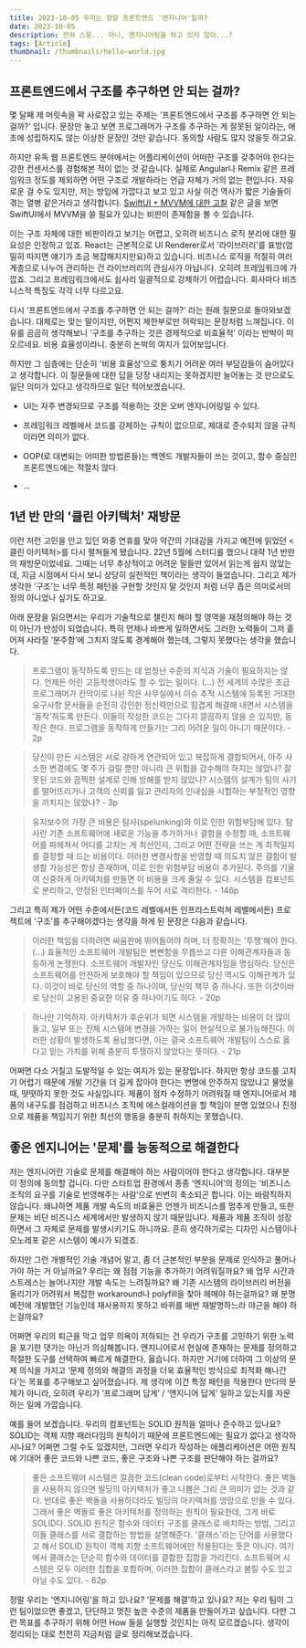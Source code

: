 ```yaml
---
title: 2023-10-05 우리는 정말 프론트엔드 '엔지니어'일까?
date: 2023-10-05
description: 전혀 스윙... 아니, 엔지니어링을 하고 있지 않아...?
tags: [Article]
thumbnail: /thumbnails/hello-world.jpg
---
```


## 프론트엔드에서 구조를 추구하면 안 되는 걸까?

몇 달째 제 머릿속을 꽉 사로잡고 있는 주제는 ‘프론트엔드에서 구조를 추구하면 안 되는 걸까?' 입니다. 문장만 놓고 보면 프로그래머가 구조를 추구하는 게 잘못된 일이라는, 애초에 성립하지도 않는 이상한 문장인 것만 같습니다. 동의할 사람도 많지 않을듯 하고요.

하지만 유독 웹 프론트엔드 분야에서는 어플리케이션이 어떠한 구조를 갖추어야 한다는 강한 컨센서스를 경험해본 적이 없는 것 같습니다. 실제로 Angular나 Remix 같은 프레임워크 정도를 제외하면 어떤 구조로 개발하라는 언급 자체가 거의 없는 편입니다. 자유로운 걸 수도 있지만, 저는 방임에 가깝다고 보고 있고 사실 이건 역사가 짧은 기술들이 겪는 열병 같은거라고 생각합니다. [SwiftUI + MVVM에 대한 고찰](https://velog.io/@flamozzi/SwiftUI-MVVM%EC%9D%98-%EB%8C%80%ED%95%9C-%EA%B3%A0%EC%B0%B0) 같은 글을 보면 SwiftUI에서 MVVM을 쓸 필요가 있냐는 비판이 존재함을 볼 수 있습니다.

이는 구조 자체에 대한 비판이라고 보기는 어렵고, 오히려 비즈니스 로직 분리에 대한 필요성은 인정하고 있죠. React는 근본적으로 UI Renderer로서 '라이브러리'를 표방(엄밀히 따지면 얘기가 조금 복잡해지지만요)하고 있습니다. 비즈니스 로직을 적절히 여러 계층으로 나누어 관리하는 건 라이브러리의 관심사가 아닙니다. 오히려 프레임워크에 가깝죠. 그리고 프레임워크에서도 쉽사리 일괄적으로 강제하기 어렵습니다. 회사마다 비즈니스적 특징도 각각 너무 다르고요.

다시 ‘프론트엔드에서 구조를 추구하면 안 되는 걸까?' 라는 원래 질문으로 돌아와보겠습니다. 대체로는 맞는 말이지만, 어쩐지 제한부로만 허락되는 문장처럼 느껴집니다. 이유를 곰곰히 생각해보니 ‘구조를 추구하는 것은 경제적으로 비효율적’ 이라는 반박이 떠오르네요. 비용 효율성이라니. 충분히 논박의 여지가 있어보입니다.

하지만 그 심층에는 단순히 '비용 효율성’으로 퉁치기 어려운 여러 부담감들이 숨어있다고 생각합니다. 이 질문들에 대한 답을 당장 내리지는 못하겠지만 늘어놓는 것 만으로도 일단 의미가 있다고 생각하므로 일단 적어보겠습니다.

- UI는 자주 변경되므로 구조를 적용하는 것은 오버 엔지니어링일 수 있다.

- 프레임워크 레벨에서 코드를 강제하는 규칙이 없으므로, 제대로 준수되지 않을 규칙이라면 의미가 없다.

- OOP(로 대변되는 어떠한 방법론들)는 백엔드 개발자들이 쓰는 것이고, 함수 중심인 프론트엔드에는 적절치 않다.

- …

## 1년 반 만의 '클린 아키텍처' 재방문

이런 저런 고민을 안고 있던 와중 연휴를 맞아 약간의 기대감을 가지고 예전에 읽었던 <클린 아키텍처>를 다시 펼쳐들게 됐습니다. 22년 5월에 스터디를 했으니 대략 1년 반만의 재방문이었네요. 그때는 너무 추상적이고 어려운 말들만 있어서 읽는게 쉽지 않았는데, 지금 시점에서 다시 보니 상당히 실전적인 책이라는 생각이 들었습니다. 그리고 제가 생각한 ‘구조’는 너무 특정 패턴을 구현할 것인지 말 것인지 처럼 너무 좁은 의미로서의 정의 아니었나 싶기도 하고요.

아래 문장을 읽으면서는 우리가 기술적으로 챌린지 해야 할 영역을 재정의해야 하는 것이 아닌가 반성이 되었습니다. 특히 언제나 바쁘게 일하면서도 그러한 노력들이 그저 흩어져 사라질 ‘분주함’에 그치지 않도록 경계해야 했는데, 그렇지 못했다는 생각을 했습니다.

> 프로그램이 동작하도록 만드는 데 엄청난 수준의 지식과 기술이 필요하지는 않다. 언제든 어린 고등학생이라도 할 수 있는 일이다. (...) 전 세계의 수많은 초급 프로그래머가 칸막이로 나뉜 작은 사무실에서 이슈 추적 시스템에 등록된 거대한 요구사항 문서들을 순전히 강인한 정신력만으로 힘겹게 해결해 내면서 시스템을 '동작'하도록 만든다. 이들이 작성한 코드는 그다지 깔끔하지 않을 순 있지만, 동작은 한다. 프로그램을 동작하게 만들기는 그리 어려운 일이 아니기 때문이다. - 2p

> 당신이 만든 시스템은 서로 강하게 연관되어 있고 복잡하게 결합되어서, 아주 사소한 변경에도 몇 주가 걸릴 뿐만 아니라 큰 위험을 감수해야 하지는 않았나? 잘못된 코드와 끔찍한 설계로 인해 방해를 받지 않았나? 시스템의 설계가 팀의 사기를 떨어뜨리거나 고객의 신뢰를 잃고 관리자의 인내심을 시험하는 부정적인 영향을 끼치지는 않았나? - 3p

> 유지보수의 가장 큰 비용은 탐사(spelunking)와 이로 인한 위험부담에 있다. 탐사란 기존 소프트웨어에 새로운 기능을 추가하거나 결함을 수정할 때, 소프트웨어를 파헤쳐서 어디를 고치는 게 최선인지, 그리고 어떤 전략을 쓰는 게 최적일지를 결정할 때 드는 비용이다. 이러한 변경사항을 반영할 때 의도치 않은 결함이 발생할 가능성은 항상 존재하며, 이로 인한 위험부담 비용이 추가된다. 주의를 기울여 신중하게 아키텍처를 만들면 이 비용을 크게 줄일 수 있다. 시스템을 컴포넌트로 분리하고, 안정된 인터페이스를 두어 서로 격리한다. - 146p

그리고 특히 제가 어떤 수준에서든(코드 레벨에서든 인프라스트럭쳐 레벨에서든) 프로젝트에 ‘구조’를 추구해야겠다는 생각을 하게 된 문장은 다음과 같습니다.

> 이러한 책임을 다하려면 싸움판에 뛰어들어야 하며, 더 정확히는 '투쟁'해야 한다. (…) 효율적인 소프트웨어 개발팀은 뻔뻔함을 무릅쓰고 다른 이해관계자들과 동등하게 논쟁한다. 소프트웨어 개발자인 당신도 이해관계자임을 명심하라. 당신은 소프트웨어를 안전하게 보호해야 할 책임이 있으므로 당신 역시도 이해관계가 있다. 이것이 바로 당신의 역할 중 하나이며, 당신의 책무 중 하나다. 또한 이것이바로 당신이 고용된 중요한 이유 중 하나이기도 하다. - 20p

> 하나만 기억하자. 아키텍처가 후순위가 되면 시스템을 개발하는 비용이 더 많이 들고, 일부 또는 전체 시스템에 변경을 가하는 일이 현실적으로 불가능해진다. 이러한 상황이 발생하도록 용납했다면, 이는 결국 소프트웨어 개발팀이 스스로 옳다고 믿는 가치를 위해 충분히 투쟁하지 않았다는 뜻이다. - 21p

어쩌면 다소 거칠고 도발적일 수 있는 여지가 있는 문장입니다. 하지만 항상 코드를 고치기 어렵기 때문에 개발 기간을 더 길게 잡아야 한다는 변명에 안주하지 않았냐고 물었을 때, 떳떳하지 못한 것도 사실입니다. 제품이 점차 수정하기 어려워질 때 엔지니어로서 제품의 내구도를 점검하고 비즈니스 조직에 에스컬레이션을 할 책임이 분명 있었으나 진정으로 제품을 책임지기 위한 최선의 행동을 충분히 취하지는 못했습니다.

## 좋은 엔지니어는 '문제'를 능동적으로 해결한다

저는 엔지니어란 기술로 문제를 해결해야 하는 사람이어야 한다고 생각합니다. 대부분 이 정의에 동의할 겁니다. 다만 스타트업 환경에서 종종 ‘엔지니어’의 정의는 ‘비즈니스 조직의 요구를 기술로 반영해주는 사람’으로 빈번히 축소되곤 합니다. 이는 바람직하지 않습니다. 왜냐하면 제품 개발 속도의 비효율은 언젠가 비즈니스를 멈추게 만들고, 또한 문제는 비단 비즈니스 세계에서만 발생하지 않기 때문입니다. 제품과 제품 조직이 성장하면서 그 자체로 문제를 발생시키기도 하니까요. 흔히 생각하기로는 디자인 시스템이나 모노레포 같은 시스템이 예시가 되겠죠.

하지만 그런 개별적인 기술 개념어 말고, 좀 더 근본적인 부분을 문제로 인식하고 풀어나가야 하는 거 아닐까요? 우리는 왜 점점 기능을 추가하기 어려워질까요? 왜 업무 시간과 스트레스는 늘어나지만 개발 속도는 느려질까요? 왜 기존 시스템의 라이브러리 버전을 올리기가 어려워서 복잡한 workaround나 polyfill을 찾아 헤메야 하는걸까요? 왜 분명 예전에 개발했던 기능인데 재사용하지 못하고 바퀴를 매번 재발명하느라 야근을 해야 하는걸까요?

어쩌면 우리의 퇴근을 막고 업무 의욕이 저하되는 건 우리가 구조를 고민하기 위한 노력을 포기한 댓가는 아닌가 의심해봅니다. 엔지니어로서 현실에 존재하는 문제를 정의하고 적절한 도구를 선택하여 빠르게 해결한다, 옳습니다. 하지만 거기에 더하여 그 이상의 문제 의식을 가지고 ‘문제 정의와 해결의 과정을 더욱 효율적인 방식으로 최적화 해나간다’는 목표를 추구해보고 싶어졌습니다. 제 생각에 이건 특정 패턴을 적용한다 만다의 문제가 아니라, 오히려 우리가 ‘프로그래머 답게’ / ‘엔지니어 답게’ 일하고 있는지를 자문하는 일에 가깝습니다.

예를 들어 보겠습니다. 우리의 컴포넌트는 SOLID 원칙을 얼마나 준수하고 있나요? SOLID는 객체 지향 패러다임의 원칙이기 때문에 프론트엔드에는 필요가 없다고 생각하시나요? 어쩌면 그럴 수도 있겠지만, 그러면 우리가 작성하는 애플리케이션은 어떤 원칙에 기대어 좋은 코드와 나쁜 코드, 좋은 구조와 나쁜 구조를 판단해야 하는 걸까요?

> 좋은 소프트웨어 시스템은 깔끔한 코드(clean code)로부터 시작한다. 좋은 벽돌을 사용하지 않으면 빌딩의 아키텍처가 좋고 나쁨은 그리 큰 의미가 없는 것과 같다. 반대로 좋은 벽돌을 사용하더라도 빌딩의 아키텍처를 엉망으로 만들 수 있다. 그래서 좋은 벽돌로 좋은 아키텍처를 정의하는 원칙이 필요한데, 그게 바로 SOLID다. SOLID 원칙은 함수와 데이터 구조를 클래스로 배치하는 방법, 그리고 이들 클래스를 서로 결합하는 방법을 설명해준다. '클래스'라는 단어를 사용했다고 해서 SOLID 원칙이 객체 지향 소프트웨어에만 적용된다는 뜻은 아니다. 여기에서 클래스는 단순히 함수와 데이터를 결합한 집합을 가리킨다. 소프트웨어 시스템은 모두 이러한 집합을 포함하며, 이러한 집합이 클래스라고 불릴 수도 있고 아닐 수도 있다. - 62p

정말 우리는 ‘엔지니어링’을 하고 있나요? ‘문제를 해결’하고 있나요? 저는 우리 팀이 그런 팀이었으면 좋겠고, 단단하고 멋진 높은 수준의 제품을 만들어가고 싶습니다. 다만 그런 목표를 추구하기 위해 어떤 How 들을 실행할 것인지는 아직 모르겠습니다. 생각이 정리되는 대로 천천히 지금처럼 글로 정리해보겠습니다.
